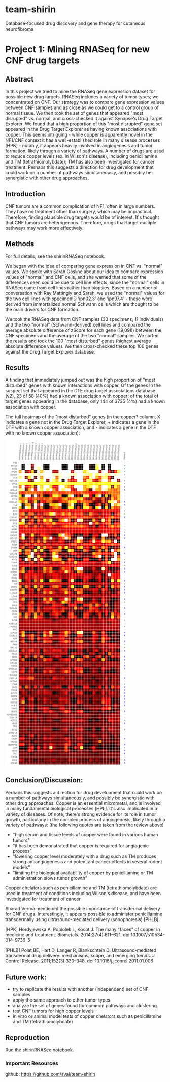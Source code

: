 # team-shirin
Database-focused drug discovery and gene therapy for cutaneous neurofibroma

# Project 1: Mining RNASeq for new CNF drug targets

## Abstract
In this project we tried to mine the RNASeq gene expression dataset for possible new drug targets. RNASeq includes a variety of tumor types; we concentrated on CNF. Our strategy was to compare gene expression values between CNF samples and as close as we could get to a control group of normal tissue. We then took the set of genes that appeared "most disrupted" vs. normal, and cross-checked it against Synapse's Drug Target Explorer. We found that a high proportion of this "most disrupted" gene set appeared in the Drug Target Explorer as having known associations with copper. This seems intriguing - while copper is apparently novel in the NF1/CNF context it has a well-established role in many disease processes [HPK] - notably, it appears heavily involved in angiogenesis and tumor formation, likely through a variety of pathways. A number of drugs are used to reduce copper levels (ex. in Wilson's disease), including penicillamine and TM (tetrathiomolybdate); TM has also been investigated for cancer treatment. Perhaps this suggests a direction for drug development that could work on a number of pathways simultaneously, and possibly be synergistic with other drug approaches.

## Introduction
CNF tumors are a common complication of NF1, often in large numbers. They have no treatment other than surgery, which may be impractical. Therefore, finding plausible drug targets would be of interest. It's thought that CNF tumors are heterogenous. Therefore, drugs that target multiple pathways may work more effectively.

## Methods
For full details, see the shirinRNASeq notebook.

We began with the idea of comparing gene expression in CNF vs. "normal" values. We spoke with Sarah Gosline about our idea to compare expression values of "normal" and CNF cells, and she warned that some of the differences seen could be due to cell line effects, since the "normal" cells in RNASeq came from cell lines rather than biopsies. Based on a number of conversation with Ray Mattingly and Sarah, we used the "normal" values for the two cell lines with specimenID 'ipn02.3' and 'ipn97.4' - these were derived from immortalized normal Schwann cells which are thought to be the main drivers for CNF formation.

We took the RNASeq data from CNF samples (33 specimens, 11 individuals) and the two "normal" (Schwann-derived) cell lines and compared the average absolute difference of zScore for each gene (19,098) between the CNF specimens and the average of the two "normal" samples. We sorted the results and took the 100 "most disturbed" genes (highest average absolute difference values). We then cross-checked these top 100 genes against the Drug Target Explorer database.


## Results
A finding that immediately jumped out was the high proportion of "most disturbed" genes with known interactions with copper. Of the  genes in the suspect set that appeared in the DTE drug target associations database (v2), 23 of 58 (40%) had a known association with copper; of the total of target genes appearing in the database, only 144 of 3735 (4%) had a known association with copper.

The full heatmap of the "most disturbed" genes (in the copper? column, X indicates a gene not in the Drug Target Explorer, + indicates a gene in the DTE with a known copper association, and - indicates a gene in the DTE with no known copper association):

![heatmap](https://github.com/SVAI/team-shirin/blob/master/shirinRNA.png)


## Conclusion/Discussion: 
Perhaps this suggests a direction for drug development that could work on a number of pathways simultaneously, and possibly be synergistic with other drug approaches. Copper is an essential micrometal, and is involved in many fundamental biological processes [HPL]. It's also implicated in a variety of diseases. Of note, there's strong evidence for its role in tumor growth, particularly in the complex process of angiogenesis, likely through a variety of pathways:
(the following quotes are taken from the review above)
- "high serum and tissue levels of copper were found in various human tumors"
- "it has been demonstrated that copper is required for angiogenic process"
- "lowering copper level moderately with a drug such as TM produces strong antiangiogenesis and potent anticancer effects in several rodent models"
- "limiting the biological availability of copper by penicillamine or TM administration slows tumor growth"

Copper chelators such as penicillamine and TM (tetrathiomolybdate) are used in treatment of conditions including Wilson's disease, and have been investigated for treatment of cancer.

Sharad Verma mentioned the possible importance of transdermal delivery for CNF drugs. Interestingly, it appears possible to administer penicillamine transdermally using ultrasound-mediated delivery (sonophoresis) [PHLB].

[HPK] Hordyjewska A, Popiolek L, Kocot J. The many "faces" of copper in medicine and treatment. Biometals. 2014;27(4):611–621. doi:10.1007/s10534-014-9736-5

[PHLB] Polat BE, Hart D, Langer R, Blankschtein D. Ultrasound-mediated transdermal drug delivery: mechanisms, scope, and emerging trends. J Control Release. 2011;152(3):330–348. doi:10.1016/j.jconrel.2011.01.006

## Future work:
- try to replicate the results with another (independent) set of CNF samples
- apply the same approach to other tumor types
- analyze the set of genes found for common pathways and clustering
- test CNF tumors for high copper levels
- in vitro or animal model tests of copper chelators such as penicillamine and TM (tetrathiomolybdate)

## Reproduction
Run the shirinRNASeq notebook.

### Important Resources
github: https://github.com/svai/team-shirin


